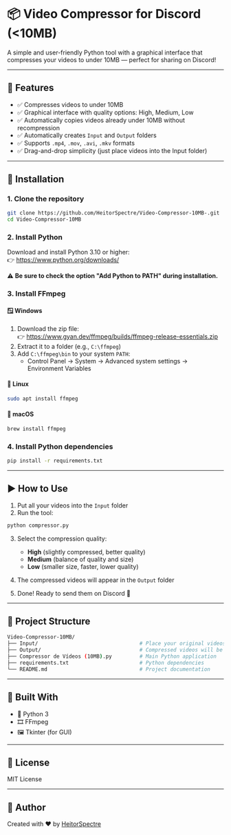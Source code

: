 # 📦 Video Compressor for Discord (<10MB)

A simple and user-friendly Python tool with a graphical interface that compresses your videos to under 10MB — perfect for sharing on Discord!

---

## 🔧 Features

- ✅ Compresses videos to under 10MB  
- ✅ Graphical interface with quality options: High, Medium, Low  
- ✅ Automatically copies videos already under 10MB without recompression  
- ✅ Automatically creates `Input` and `Output` folders  
- ✅ Supports `.mp4`, `.mov`, `.avi`, `.mkv` formats  
- ✅ Drag-and-drop simplicity (just place videos into the Input folder)

---

## 🚀 Installation

### 1. Clone the repository

```bash
git clone https://github.com/HeitorSpectre/Video-Compressor-10MB-.git
cd Video-Compressor-10MB
```

### 2. Install Python

Download and install Python 3.10 or higher:  
👉 https://www.python.org/downloads/

⚠️ **Be sure to check the option "Add Python to PATH" during installation.**

### 3. Install FFmpeg

#### 🪟 Windows

1. Download the zip file:  
   👉 https://www.gyan.dev/ffmpeg/builds/ffmpeg-release-essentials.zip  
2. Extract it to a folder (e.g., `C:\ffmpeg`)  
3. Add `C:\ffmpeg\bin` to your system `PATH`:  
   - Control Panel → System → Advanced system settings → Environment Variables

#### 🐧 Linux

```bash
sudo apt install ffmpeg
```

#### 🍎 macOS

```bash
brew install ffmpeg
```

### 4. Install Python dependencies

```bash
pip install -r requirements.txt
```

---

## ▶️ How to Use

1. Put all your videos into the `Input` folder  
2. Run the tool:

```bash
python compressor.py
```

3. Select the compression quality:  
   - **High** (slightly compressed, better quality)  
   - **Medium** (balance of quality and size)  
   - **Low** (smaller size, faster, lower quality)

4. The compressed videos will appear in the `Output` folder  
5. Done! Ready to send them on Discord 🚀

---

## 📂 Project Structure

```bash
Video-Compressor-10MB/
├── Input/                                 # Place your original videos here
├── Output/                                # Compressed videos will be saved here
├── Compressor de Vídeos (10MB).py         # Main Python application
├── requirements.txt                       # Python dependencies
└── README.md                              # Project documentation
```

---

## 🧠 Built With

- 🐍 Python 3
- 🎞 FFmpeg
- 🖼 Tkinter (for GUI)

---

## 📝 License

MIT License

---

## 🙌 Author

Created with ❤️ by [HeitorSpectre](https://github.com/HeitorSpectre)
